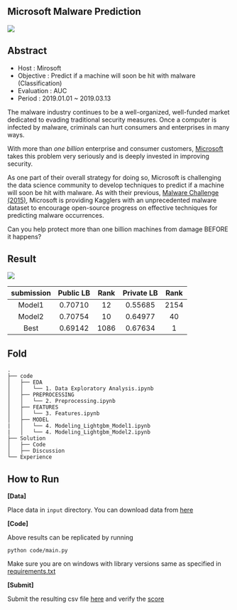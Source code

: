 ## Microsoft Malware Prediction 

![](https://drive.google.com/uc?export=view&id=1gZQAyOVyKiVyj9X40zqHTQVBaC6-Hzk5)

## Abstract 

- Host : Mirosoft 
- Objective : Predict if a machine will soon be hit with malware (Classification)
- Evaluation : AUC
- Period :  2019.01.01 ~ 2019.03.13

The malware industry continues to be a well-organized, well-funded market dedicated to evading traditional security measures. Once a computer is infected by malware, criminals can hurt consumers and enterprises in many ways.

With more than *one billion* enterprise and consumer customers, [Microsoft](http://www.microsoft.com/) takes this problem very seriously and is deeply invested in improving security.

As one part of their overall strategy for doing so, Microsoft is challenging the data science community to develop techniques to predict if a machine will soon be hit with malware. As with their previous, [Malware Challenge (2015)](https://www.kaggle.com/c/malware-classification), Microsoft is providing Kagglers with an unprecedented malware dataset to encourage open-source progress on effective techniques for predicting malware occurrences.

Can you help protect more than one billion machines from damage BEFORE it happens?

## Result 

![](https://drive.google.com/uc?export=view&id=1cuk4nnCTCz9uk0NJmwFTEX2MxvcymY37)

| submission | Public LB | Rank | Private LB | Rank |
| :--------: | :-------: | :--: | :--------: | :--: |
|   Model1   |  0.70710  |  12  |  0.55685   | 2154 |
|   Model2   |  0.70754  |  10  |  0.64977   |  40  |
|    Best    |  0.69142  | 1086 |  0.67634   |  1   |

## Fold

```
.
├── code
│   ├── EDA
│   │   └── 1. Data Exploratory Analysis.ipynb
│   ├── PREPROCESSING
│   │   └── 2. Preprocessing.ipynb
│   ├── FEATURES
│   │   └── 3. Features.ipynb
│   ├── MODEL
|   │   └── 4. Modeling_Lightgbm_Model1.ipynb
|   │   └── 4. Modeling_Lightgbm_Model2.ipynb
├── Solution
│   ├── Code
│   ├── Discussion
└── Experience
```

## How to Run 

**[Data]**

Place data in `input` directory. You can download data from [here]( https://www.kaggle.com/c/microsoft-malware-prediction/data )

**[Code]** 

Above results can be replicated by running 

```
python code/main.py 
```

Make sure you are on windows with library versions same as specified in [requirements.txt]()

**[Submit]**

Submit the resulting csv file [here]( https://www.kaggle.com/c/microsoft-malware-prediction/submit ) and verify the [score]( https://www.kaggle.com/c/microsoft-malware-prediction/leaderboard )

